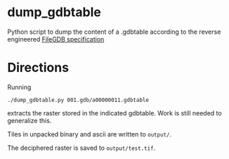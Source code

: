 dump_gdbtable
=============

Python script to dump the content of a .gdbtable according
to the reverse engineered [FileGDB specification](https://github.com/rouault/dump_gdbtable/wiki/FGDB-Spec)

Directions
==========

Running

    ./dump_gdbtable.py 001.gdb/a00000011.gdbtable

extracts the raster stored in the indicated gdbtable. Work is still needed to
generalize this.

Tiles in unpacked binary and ascii are written to `output/`.

The deciphered raster is saved to `output/test.tif`.
